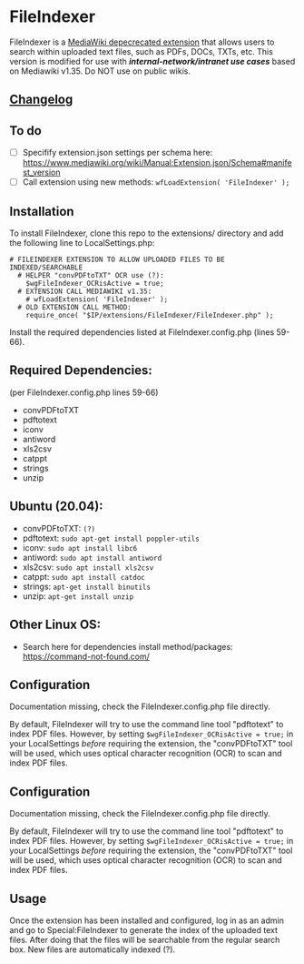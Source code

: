# FileIndexer

FileIndexer is a [MediaWiki depecrecated extension](https://www.mediawiki.org/wiki/Extension_talk:FileIndexer#Security) that allows users to search within uploaded text files, such as PDFs, DOCs, TXTs, etc. This version is modified for use with ***internal-network/intranet use cases*** based on Mediawiki v1.35. Do NOT use on public wikis.

## [Changelog](https://github.com/gripfastistech/FileIndexer/blob/master/changelog.md)

## To do
 - [ ] Specifify extension.json settings per schema here: https://www.mediawiki.org/wiki/Manual:Extension.json/Schema#manifest_version
 - [ ] Call extension using new methods: ``` wfLoadExtension( 'FileIndexer' ); ```

## Installation

To install FileIndexer, clone this repo to the extensions/ directory and add the following line to LocalSettings.php:

```
# FILEINDEXER EXTENSION TO ALLOW UPLOADED FILES TO BE INDEXED/SEARCHABLE
  # HELPER "convPDFtoTXT" OCR use (?):
	$wgFileIndexer_OCRisActive = true;
  # EXTENSION CALL MEDIAWIKI v1.35: 
	# wfLoadExtension( 'FileIndexer' );
  # OLD EXTENSION CALL METHOD:
	require_once( "$IP/extensions/FileIndexer/FileIndexer.php" );
```
	
Install the required dependencies listed at FileIndexer.config.php (lines 59-66).

## Required Dependencies:
(per FileIndexer.config.php lines 59-66)

 - convPDFtoTXT
 - pdftotext
 - iconv
 - antiword
 - xls2csv
 - catppt
 - strings
 - unzip
 
## Ubuntu (20.04):
 
  - convPDFtoTXT: ```(?)```
 - pdftotext: ```sudo apt-get install poppler-utils```
 - iconv: ```sudo apt install libc6```
 - antiword: ```sudo apt install antiword```
 - xls2csv: ```sudo apt install xls2csv```
 - catppt: ```sudo apt install catdoc```
 - strings: ```apt-get install binutils```
 - unzip: ```apt-get install unzip```
 
## Other Linux OS:
 - Search here for dependencies install method/packages: https://command-not-found.com/
 
## Configuration

Documentation missing, check the FileIndexer.config.php file directly.

By default, FileIndexer will try to use the command line tool "pdftotext" to index PDF files. However, by setting `$wgFileIndexer_OCRisActive = true;` in your LocalSettings *before* requiring the extension, the "convPDFtoTXT" tool will be used, which uses optical character recognition (OCR) to scan and index PDF files.
 
## Configuration

Documentation missing, check the FileIndexer.config.php file directly.

By default, FileIndexer will try to use the command line tool "pdftotext" to index PDF files. However, by setting `$wgFileIndexer_OCRisActive = true;` in your LocalSettings *before* requiring the extension, the "convPDFtoTXT" tool will be used, which uses optical character recognition (OCR) to scan and index PDF files.

## Usage

Once the extension has been installed and configured, log in as an admin and go to Special:FileIndexer to generate the index of the uploaded text files. After doing that the files will be searchable from the regular search box. New files are automatically indexed (?).
